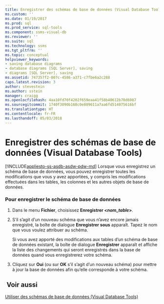 ```yaml
---
title: Enregistrer des schémas de base de données (Visual Database Tools) | Microsoft Docs
ms.custom: ''
ms.date: 01/19/2017
ms.prod: sql
ms.prod_service: sql-tools
ms.component: ssms-visual-db
ms.reviewer: ''
ms.suite: sql
ms.technology: ssms
ms.tgt_pltfrm: ''
ms.topic: conceptual
helpviewer_keywords:
- saving database diagrams
- database diagrams [SQL Server], saving
- diagrams [SQL Server], saving
ms.assetid: 747357f2-007c-4586-a371-c7fbe6a2c288
caps.latest.revision: 3
author: stevestein
ms.author: sstein
manager: craigg
ms.openlocfilehash: 4aa10fd70f4202f659eaa41f58b40612b70d6987
ms.sourcegitcommit: 1740f3090b168c0e809611a7aa6fd514075616bf
ms.translationtype: HT
ms.contentlocale: fr-FR
ms.lasthandoff: 05/03/2018
---
```

# <a name="save-database-diagrams-visual-database-tools"></a>Enregistrer des schémas de base de données (Visual Database Tools)
[!INCLUDE[appliesto-ss-asdb-asdw-pdw-md](../../includes/appliesto-ss-asdb-asdw-pdw-md.md)]
Lorsque vous enregistrez un schéma de base de données, vous pouvez enregistrer toutes les modifications que vous y avez apportées, y compris les modifications effectuées dans les tables, les colonnes et les autres objets de base de données.  
  
### <a name="to-save-the-database-diagram"></a>Pour enregistrer le schéma de base de données  
  
1.  Dans le menu **Fichier**, choisissez **Enregistrer \<***nom_table***>**.  
  
2.  S’il s’agit d’un nouveau schéma que vous n’avez encore jamais enregistré, la boîte de dialogue **Enregistrer sous** apparaît. Tapez le nom que vous voulez attribuer au schéma.  
  
    Si vous avez apporté des modifications aux tables d’un schéma de base de données existant, la boîte de dialogue **Enregistrer** apparaît et affiche la liste des changements qui seront enregistrés dans la base de données quand vous enregistrerez votre schéma.  
  
3.  Cliquez sur **Oui** (ou sur **OK** s’il s’agit d’un nouveau schéma) pour mettre à jour la base de données afin qu’elle corresponde à votre schéma.  
  
## <a name="see-also"></a> Voir aussi  
[Utiliser des schémas de base de données &#40;Visual Database Tools&#41;](../../ssms/visual-db-tools/work-with-database-diagrams-visual-database-tools.md)  
  
